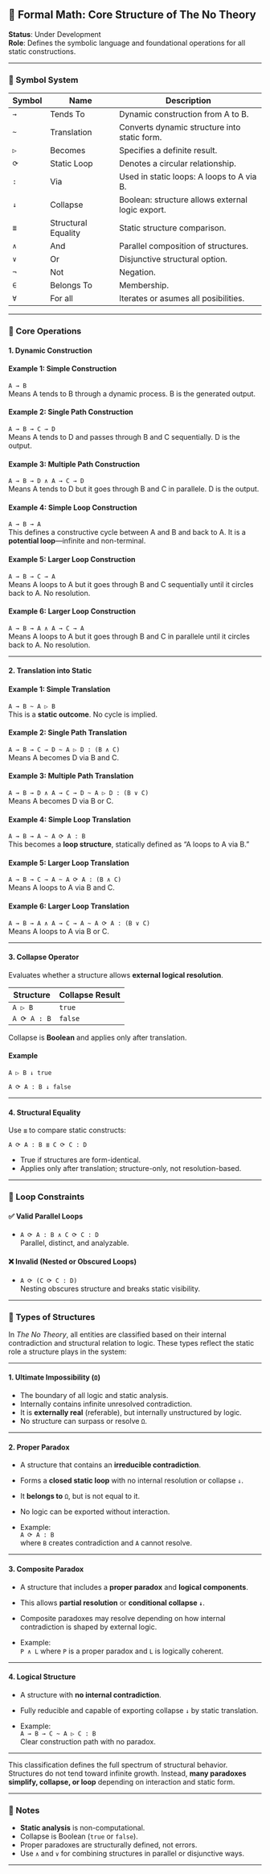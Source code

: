 ## 📐 Formal Math: Core Structure of The No Theory

**Status**: Under Development  
**Role**: Defines the symbolic language and foundational operations for all static constructions.

---

### 🔣 Symbol System

| Symbol | Name                        | Description |
|--------|-----------------------------|-------------|
| `→`    | Tends To                    | Dynamic construction from A to B. |
| `~`    | Translation                 | Converts dynamic structure into static form. |
| `▷`    | Becomes                     | Specifies a definite result. |
| `⟳`    | Static Loop                 | Denotes a circular relationship. |
| `:`    | Via                         | Used in static loops: A loops to A via B. |
| `↓`    | Collapse                    | Boolean: structure allows external logic export. |
| `≣`    | Structural Equality         | Static structure comparison. |
| `∧`    | And                         | Parallel composition of structures. |
| `∨`    | Or                          | Disjunctive structural option. |
| `¬`    | Not                         | Negation. |
| `∈`    | Belongs To                  | Membership. |
| `∀`    | For all                     | Iterates or asumes all posibilities. |

---

### 🧮 Core Operations

#### 1. **Dynamic Construction**

#### Example 1: Simple Construction

`A → B`  
Means A tends to B through a dynamic process. B is the generated output.

#### Example 2: Single Path Construction

`A → B → C → D`  
Means A tends to D and passes through B and C sequentially. D is the output.

#### Example 3: Multiple Path Construction

`A → B → D ∧ A → C → D`  
Means A tends to D but it goes through B and C in parallele. D is the output.

#### Example 4: Simple Loop Construction

`A → B → A`  
This defines a constructive cycle between A and B and back to A. It is a **potential loop**—infinite and non-terminal.

#### Example 5: Larger Loop Construction

`A → B → C → A`  
Means A loops to A but it goes through B and C sequentially until it circles back to A. No resolution.

#### Example 6: Larger Loop Construction

`A → B → A ∧ A → C → A`  
Means A loops to A but it goes through B and C in parallele until it circles back to A. No resolution.

---

#### 2. **Translation into Static**

#### Example 1: Simple Translation 

`A → B ~ A ▷ B`  
This is a **static outcome**. No cycle is implied.

#### Example 2: Single Path Translation

`A → B → C → D ~ A ▷ D : (B ∧ C)`  
Means A becomes D via B and C.

#### Example 3: Multiple Path Translation

`A → B → D ∧ A → C → D ~ A ▷ D : (B ∨ C)`   
Means A becomes D via B or C.

#### Example 4: Simple Loop Translation

`A → B → A ~ A ⟳ A : B`  
This becomes a **loop structure**, statically defined as “A loops to A via B.”

#### Example 5: Larger Loop Translation

`A → B → C → A ~ A ⟳ A : (B ∧ C)`  
Means A loops to A via B and C.

#### Example 6: Larger Loop Translation

`A → B → A ∧ A → C → A ~ A ⟳ A : (B ∨ C)`  
Means A loops to A via B or C.

---

#### 3. **Collapse Operator**

Evaluates whether a structure allows **external logical resolution**.

| Structure                  | Collapse Result |
|---------------------------|------------------|
| `A ▷ B`                   | `true`           |
| `A ⟳ A : B`               | `false`          |

Collapse is **Boolean** and applies only after translation.

#### Example

`A ▷ B ↓ true`

`A ⟳ A : B ↓ false`

---

#### 4. Structural Equality

Use `≣` to compare static constructs:

`A ⟳ A : B ≣ C ⟳ C : D` 
- True if structures are form-identical.
- Applies only after translation; structure-only, not resolution-based.

---

### 🧮 Loop Constraints

#### ✅ Valid Parallel Loops

- `A ⟳ A : B ∧ C ⟳ C : D`  
Parallel, distinct, and analyzable.

#### ❌ Invalid (Nested or Obscured Loops)

- `A ⟳ (C ⟳ C : D)`  
Nesting obscures structure and breaks static visibility.

---

### 🧩 Types of Structures

In *The No Theory*, all entities are classified based on their internal contradiction and structural relation to logic. These types reflect the static role a structure plays in the system:

---

#### 1. **Ultimate Impossibility (`Ω`)**

- The boundary of all logic and static analysis.  
- Internally contains infinite unresolved contradiction.  
- It is **externally real** (referable), but internally unstructured by logic.  
- No structure can surpass or resolve `Ω`.

---

#### 2. **Proper Paradox**

- A structure that contains an **irreducible contradiction**.  
- Forms a **closed static loop** with no internal resolution or collapse `↓`.  
- It **belongs to** `Ω`, but is not equal to it.  
- No logic can be exported without interaction.

- Example:  
  `A ⟳ A : B`  
  where `B` creates contradiction and `A` cannot resolve.

---

#### 3. **Composite Paradox**

- A structure that includes a **proper paradox** and **logical components**.  
- This allows **partial resolution** or **conditional collapse `↓`**.  
- Composite paradoxes may resolve depending on how internal contradiction is shaped by external logic.

- Example:  
  `P ∧ L` where `P` is a proper paradox and `L` is logically coherent.

---

#### 4. **Logical Structure**

- A structure with **no internal contradiction**.  
- Fully reducible and capable of exporting collapse `↓` by static translation.

- Example:  
  `A → B → C ~ A ▷ C : B`  
  Clear construction path with no paradox.

---

This classification defines the full spectrum of structural behavior. Structures do not tend toward infinite growth. Instead, **many paradoxes simplify, collapse, or loop** depending on interaction and static form.

---

### 📌 Notes

- **Static analysis** is non-computational.
- Collapse is Boolean (`true` or `false`).
- Proper paradoxes are structurally defined, not errors.
- Use `∧` and `∨` for combining structures in parallel or disjunctive ways.

---

